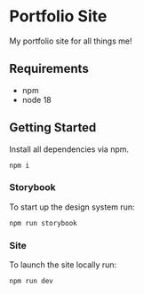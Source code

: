 # Portfolio Site

My portfolio site for all things me!

## Requirements

- npm
- node 18

## Getting Started

Install all dependencies via npm.

```shell
npm i
```

### Storybook

To start up the design system run:

```shell
npm run storybook
```

### Site

To launch the site locally run:

```shell
npm run dev
```
